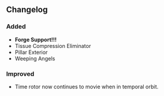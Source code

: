 ## Changelog

### Added

- **Forge Support!!!**
- Tissue Compression Eliminator
- Pillar Exterior
- Weeping Angels

### Improved
- Time rotor now continues to movie when in temporal orbit.